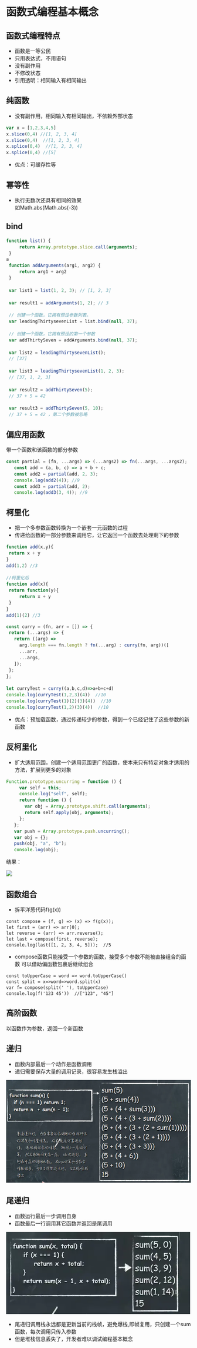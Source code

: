 # 函数式编程基本概念
## 函数式编程特点
* 函数是一等公民
* 只用表达式，不用语句
* 没有副作用
* 不修改状态
* 引用透明：相同输入有相同输出
## 纯函数
* 没有副作用，相同输入有相同输出，不依赖外部状态
~~~js
var x = [1,2,3,4,5]
x.slice(0,4) //[1, 2, 3, 4]
x.slice(0,4)  //[1, 2, 3, 4]
x.splice(0,4)  //[1, 2, 3, 4]
x.splice(0,4) //[5]
~~~
* 优点：可缓存性等
## 幂等性
* 执行无数次还具有相同的效果<br>
如Math.abs(Math.abs(-3))
## bind
~~~js
function list() {
     return Array.prototype.slice.call(arguments);
 }
a
 function addArguments(arg1, arg2) {
     return arg1 + arg2
 }

 var list1 = list(1, 2, 3); // [1, 2, 3]

 var result1 = addArguments(1, 2); // 3

 // 创建一个函数，它拥有预设参数列表。
 var leadingThirtysevenList = list.bind(null, 37);

 // 创建一个函数，它拥有预设的第一个参数
 var addThirtySeven = addArguments.bind(null, 37);

 var list2 = leadingThirtysevenList();
 // [37]

 var list3 = leadingThirtysevenList(1, 2, 3);
 // [37, 1, 2, 3]

 var result2 = addThirtySeven(5);
 // 37 + 5 = 42

 var result3 = addThirtySeven(5, 10);
 // 37 + 5 = 42 ，第二个参数被忽略
~~~
## 偏应用函数
带一个函数和该函数的部分参数
~~~js
const partial = (fn, ...args) => (...args2) => fn(...args, ...args2);
   const add = (a, b, c) => a + b + c;
   const add2 = partial(add, 2, 3);
   console.log(add2(4)); //9
   const add3 = partial(add, 2);
   console.log(add3(3, 4)); //9
~~~
## 柯里化
* 把一个多参数函数转换为一个嵌套一元函数的过程
* 传递给函数的一部分参数来调用它，让它返回一个函数去处理剩下的参数
~~~js
function add(x,y){
 return x + y
}
add(1,2) //3

//柯里化后
function add(x){
 return function(y){
     return x + y
 }
}
add(1)(2) //3
~~~
~~~js
const curry = (fn, arr = []) => {
 return (...args) => {
   return ((arg) =>
     arg.length === fn.length ? fn(...arg) : curry(fn, arg))([
     ...arr,
     ...args,
   ]);
 };
};

let curryTest = curry((a,b,c,d)=>a+b+c+d)
console.log(curryTest(1,2,3)(4))  //10
console.log(curryTest(1)(2)(3)(4))  //10
console.log(curryTest(1,2)(3)(4))  //10
~~~

* 优点：预加载函数，通过传递较少的参数，得到一个已经记住了这些参数的新函数
## 反柯里化
* 扩大适用范围，创建一个适用范围更广的函数，使本来只有特定对象才适用的方法，扩展到更多的对象
~~~js
Function.prototype.uncurring = function () {
     var self = this;
     console.log("self", self);
     return function () {
       var obj = Array.prototype.shift.call(arguments);
       return self.apply(obj, arguments);
     };
   };
   var push = Array.prototype.push.uncurring();
   var obj = {};
   push(obj, "a", "b");
   console.log(obj);
~~~
结果：

![](https://user-gold-cdn.xitu.io/2020/6/12/172a8faa593bd98a?w=275&h=71&f=png&s=3150)
## 函数组合
* 拆平洋葱代码f(g(x))
~~~
const compose = (f, g) => (x) => f(g(x));
let first = (arr) => arr[0];
let reverse = (arr) => arr.reverse();
let last = compose(first, reverse);
console.log(last([1, 2, 3, 4, 5]));  //5
~~~
* compose函数只能接受一个参数的函数，接受多个参数不能被直接组合的函数 可以借助偏函数包裹后继续组合
~~~
const toUpperCase = word => word.toUpperCase()
const split = x=>word=>word.split(x)
var f= compose(split(' '), toUpperCase)
console.log(f('123 45'))  //["123", "45"]
~~~
## 高阶函数
以函数作为参数，返回一个新函数
## 递归
* 函数内部最后一个动作是函数调用
* 递归需要保存大量的调用记录，很容易发生栈溢出

![](./image/recursion.jpg)
## 尾递归
* 函数运行最后一步调用自身
* 函数最后一行调用其它函数并返回是尾调用

![](./image/recursion2.jpg)

* 尾递归调用栈永远都是更新当前的栈帧，避免爆栈,即帧复用，只创建一个sum函数，每次调用只传入参数
* 但是堆栈信息丢失了，开发者难以调试编程基本概念
